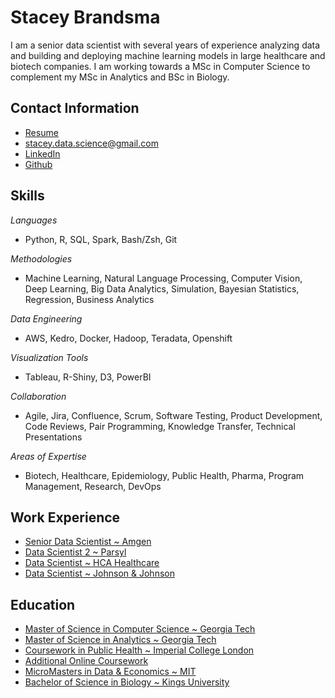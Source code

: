 # Stacey Brandsma
I am a senior data scientist with several years of experience analyzing data
and building and deploying machine learning models in large healthcare
and biotech companies.  I am working towards a MSc in Computer Science
to complement my MSc in Analytics and BSc in Biology.  

## Contact Information
- [Resume](StaceyBrandsma_Resume.pdf)
- stacey.data.science@gmail.com
- <a href="https://www.linkedin.com/in/stacey-brandsma/"> LinkedIn </a>
- <a href="https://www.github.com/staceybrandsma/"> Github </a>

## Skills
_Languages_
- Python, R, SQL, Spark, Bash/Zsh, Git

_Methodologies_
- Machine Learning, Natural Language Processing, Computer Vision, Deep
Learning, Big Data Analytics, Simulation, Bayesian Statistics,
Regression, Business Analytics

_Data Engineering_
- AWS, Kedro, Docker, Hadoop, Teradata, Openshift

_Visualization Tools_
- Tableau, R-Shiny, D3, PowerBI

_Collaboration_
- Agile, Jira, Confluence, Scrum, Software Testing, Product
  Development, Code Reviews, Pair Programming, Knowledge Transfer,
  Technical Presentations

_Areas of Expertise_
- Biotech, Healthcare, Epidemiology, Public Health, Pharma, Program
  Management, Research, DevOps

## Work Experience
- [Senior Data Scientist ~ Amgen](experience.md)
- [Data Scientist 2 ~ Parsyl](experience.md)
- [Data Scientist ~ HCA Healthcare](experience.md)
- [Data Scientist ~ Johnson & Johnson](experience.md)

## Education
- [Master of Science in Computer Science ~ Georgia Tech](education.md)
- [Master of Science in Analytics ~ Georgia Tech](education.md)
- [Coursework in Public Health ~ Imperial College London](education.md)
- [Additional Online Coursework](education.md)
- [MicroMasters in Data & Economics ~ MIT](education.md)
- [Bachelor of Science in Biology ~ Kings University](education.md)
